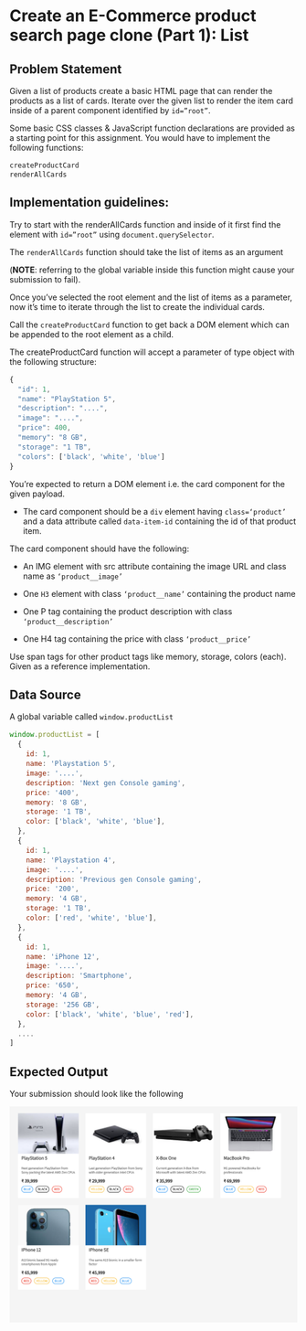 # Create an E-Commerce product search page clone (Part 1): List

## Problem Statement

Given a list of products create a basic HTML page that can render the products as a list of cards. Iterate over the given list to render the item card inside of a parent component identified by `id=”root”`.

Some basic CSS classes & JavaScript function declarations are provided as a starting point for this assignment. You would have to implement the following functions:

```
createProductCard
renderAllCards
```


## Implementation guidelines:

Try to start with the renderAllCards function and inside of it first find the element with `id=”root”` using `document.querySelector`.

The `renderAllCards` function should take the list of items as an argument 

(**NOTE**: referring to the global variable inside this function might cause your submission to fail).

Once you’ve selected the root element and the list of items as a parameter, now it’s time to iterate through the list to create the individual cards. 

Call the `createProductCard` function to get back a DOM element which can be appended to the root element as a child.

The createProductCard function will accept a parameter of type object with the following structure:

```javascript
{
  "id": 1,
  "name": "PlayStation 5",
  "description": "....",
  "image": "....",
  "price": 400,
  "memory": "8 GB",
  "storage": "1 TB",
  "colors": ['black', 'white', 'blue']
}
```

You’re expected to return a DOM element i.e. the card component for the given payload.

- The card component should be a `div` element having `class=‘product’` and a data attribute called `data-item-id` containing the id of that product item.

The card component should have the following:

- An IMG element with src attribute containing the image URL and class name as `‘product__image’`

- One `H3` element with class `‘product__name’` containing the product name

- One P tag containing the product description with class `‘product__description’`

- One H4 tag containing the price with class `‘product__price’`

Use span tags for other product tags like memory, storage, colors (each). Given as a reference implementation.


## Data Source
A global variable called `window.productList`

```javascript
window.productList = [
  {
    id: 1,
    name: 'Playstation 5',
    image: '....',
    description: 'Next gen Console gaming',
    price: '400',
    memory: '8 GB',
    storage: '1 TB',
    color: ['black', 'white', 'blue'],
  },
  {
    id: 1,
    name: 'Playstation 4',
    image: '....',
    description: 'Previous gen Console gaming',
    price: '200',
    memory: '4 GB',
    storage: '1 TB',
    color: ['red', 'white', 'blue'],
  },
  {
    id: 1,
    name: 'iPhone 12',
    image: '....',
    description: 'Smartphone',
    price: '650',
    memory: '4 GB',
    storage: '256 GB',
    color: ['black', 'white', 'blue', 'red'],
  },
  ....
]
```

## Expected Output
Your submission should look like the following

![title](assets/expected_output.png)
